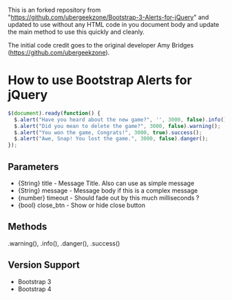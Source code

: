 This is an forked repository from "https://github.com/ubergeekzone/Bootstrap-3-Alerts-for-jQuery" and updated to use without any HTML code in you document body and update the main method to use this quickly and cleanly.

The initial code credit goes to the original developer Amy Bridges (https://github.com/ubergeekzone).

# How to use Bootstrap Alerts for jQuery

```javascript
$(document).ready(function() {
  $.alert("Have you heard about the new game?", '', 3000, false).info();
  $.alert("Did you mean to delete the game?", 3000, false).warning();
  $.alert("You won the game, Congrats!", 3000, true).success();
  $.alert("Awe, Snap! You lost the game.", 3000, false).danger();
});
```

## Parameters
- {String} title - Message Title. Also can use as simple message
- {String} message - Message body if this is a complex message
- {number} timeout - Should fade out by this much milliseconds ?
- {bool} close_btn - Show or hide close button

## Methods 
.warning(), .info(), .danger(), .success()

##  Version Support
* Bootstrap 3
* Bootstrap 4
